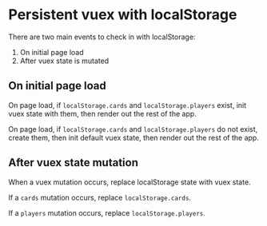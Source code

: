 # Persistent vuex with localStorage

There are two main events to check in with localStorage:

1. On initial page load
2. After vuex state is mutated

## On initial page load

On page load, if `localStorage.cards` and `localStorage.players` exist, init vuex state with them, then render out the rest of the app.

On page load, if `localStorage.cards` and `localStorage.players` do not exist, create them, then init default vuex state, then render out the rest of the app.

## After vuex state mutation

When a vuex mutation occurs, replace localStorage state with vuex state.

If a `cards` mutation occurs, replace `localStorage.cards`.

If a `players` mutation occurs, replace `localStorage.players`.
